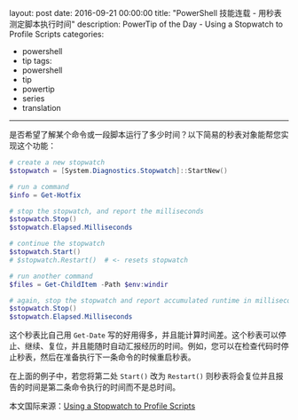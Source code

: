 layout: post
date: 2016-09-21 00:00:00
title: "PowerShell 技能连载 - 用秒表测定脚本执行时间"
description: PowerTip of the Day - Using a Stopwatch to Profile Scripts
categories:
- powershell
- tip
tags:
- powershell
- tip
- powertip
- series
- translation
---
是否希望了解某个命令或一段脚本运行了多少时间？以下简易的秒表对象能帮您实现这个功能：

```powershell
# create a new stopwatch
$stopwatch = [System.Diagnostics.Stopwatch]::StartNew()

# run a command
$info = Get-Hotfix

# stop the stopwatch, and report the milliseconds
$stopwatch.Stop()
$stopwatch.Elapsed.Milliseconds

# continue the stopwatch
$stopwatch.Start()
# $stopwatch.Restart()  # <- resets stopwatch

# run another command
$files = Get-ChildItem -Path $env:windir

# again, stop the stopwatch and report accumulated runtime in milliseconds
$stopwatch.Stop()
$stopwatch.Elapsed.Milliseconds
```

这个秒表比自己用 `Get-Date` 写的好用得多，并且能计算时间差。这个秒表可以停止、继续、复位，并且能随时自动汇报经历的时间。例如，您可以在检查代码时停止秒表，然后在准备执行下一条命令的时候重启秒表。

在上面的例子中，若您将第二处 `Start()` 改为 `Restart()` 则秒表将会复位并且报告的时间是第二条命令执行的时间而不是总时间。

<!--more-->
本文国际来源：[Using a Stopwatch to Profile Scripts](http://community.idera.com/powershell/powertips/b/tips/posts/using-a-stopwatch-to-profile-scripts)
